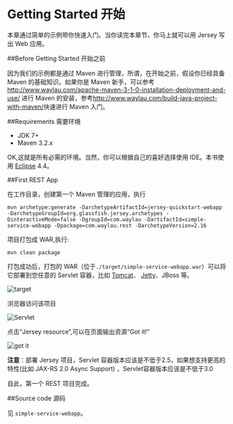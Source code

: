 Getting Started 开始
========================

本章通过简单的示例带你快速入门。当你读完本章节，你马上就可以用 Jersey 写出 Web 应用。

##Before Getting Started 开始之前

因为我们的示例都是通过 Maven 进行管理，所谓，在开始之前，假设你已经具备 Maven 的基础知识。如果你是 Maven 新手，可以参考<http://www.waylau.com/apache-maven-3-1-0-installation-deployment-and-use/> 进行 Maven 的安装，参考<http://www.waylau.com/build-java-project-with-maven/>快速进行 Maven 入门。 

##Requirements 需要环境

* JDK 7+
* Maven 3.2.x

OK,这就是所有必需的环境。当然，你可以根据自己的喜好选择使用 IDE。本书使用 [Eclipse](http://www.eclipse.org/) 4.4。

##First REST App

在工作目录，创建第一个 Maven 管理的应用，执行 

```
mvn archetype:generate -DarchetypeArtifactId=jersey-quickstart-webapp -DarchetypeGroupId=org.glassfish.jersey.archetypes -DinteractiveMode=false -DgroupId=com.waylau -DartifactId=simple-service-webapp -Dpackage=com.waylau.rest -DarchetypeVersion=2.16
```



项目打包成 WAR,执行:

```
mvn clean package
```

打包成功后，打包的 WAR（位于`./target/simple-service-webapp.war`）可以将它部署到您任意的 Servlet 容器，比如 [Tomcat](http://tomcat.apache.org/)、 [Jetty](http://www.eclipse.org/jetty/)、JBoss 等。
 
![target](http://i1288.photobucket.com/albums/b484/waylau/waylau%20blog/Jersey-2-User-Guide/14-002_zps4abe828a.jpg)

浏览器访问该项目

![Servlet](http://i1288.photobucket.com/albums/b484/waylau/waylau%20blog/Jersey-2-User-Guide/14-003_zpsea860000.jpg)

点击“Jersey resource”,可以在页面输出资源“Got it!”

![got it](http://i1288.photobucket.com/albums/b484/waylau/waylau%20blog/Jersey-2-User-Guide/14-004_zpse1995c15.jpg)

**注意**：部署 Jersey 项目，Servlet 容器版本应该是不低于2.5，如果想支持更高的特性(比如 JAX-RS 2.0 Async Support) ，Servlet容器版本应该是不低于3.0

自此，第一个 REST 项目完成。

##Source code 源码

见 `simple-service-webapp`。
